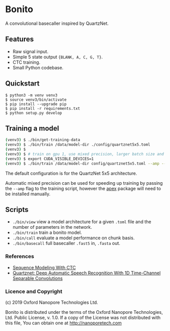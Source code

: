 # Bonito

A convolutional basecaller inspired by QuartzNet.

## Features

 - Raw signal input.
 - Simple 5 state output `{BLANK, A, C, G, T}`.
 - CTC training.
 - Small Python codebase.

## Quickstart

```
$ python3 -m venv venv3
$ source venv3/bin/activate
$ pip install --upgrade pip
$ pip install -r requirements.txt
$ python setup.py develop
```

## Training a model

```bash
(venv3) $ ./bin/get-training-data
(venv3) $ ./bin/train /data/model-dir ./config/quartznet5x5.toml
(venv3) $
(venv3) $ # train on gpu 1, use mixed precision, larger batch size and only 20,000 chunks
(venv3) $ export CUDA_VISIBLE_DEVICES=1
(venv3) $ ./bin/train /data/model-dir config/quartznet5x5.toml --amp --batch 64 --chunks 20000
```

The default configuration is for the QuartzNet 5x5 architecture.

Automatic mixed precision can be used for speeding up training by passing the `--amp` flag to the training script, however the [apex](https://github.com/nvidia/apex#quick-start) package will need to be installed manually.

## Scripts

 - `./bin/view` view a model architecture for a given `.toml` file and the number of parameters in the network.
 - `./bin/train` train a bonito model.
 - `./bin/call` evaluate a model performance on chunk basis.
 - `./bin/basecall` full basecaller `.fast5` in, `.fasta` out.

### References

 - [Sequence Modeling With CTC](https://distill.pub/2017/ctc/)
 - [Quartznet: Deep Automatic Speech Recognition With 1D Time-Channel Separable Convolutions](https://arxiv.org/pdf/1910.10261.pdf)

### Licence and Copyright
(c) 2019 Oxford Nanopore Technologies Ltd.

Bonito is distributed under the terms of the Oxford Nanopore
Technologies, Ltd.  Public License, v. 1.0.  If a copy of the License
was not distributed with this file, You can obtain one at
http://nanoporetech.com
